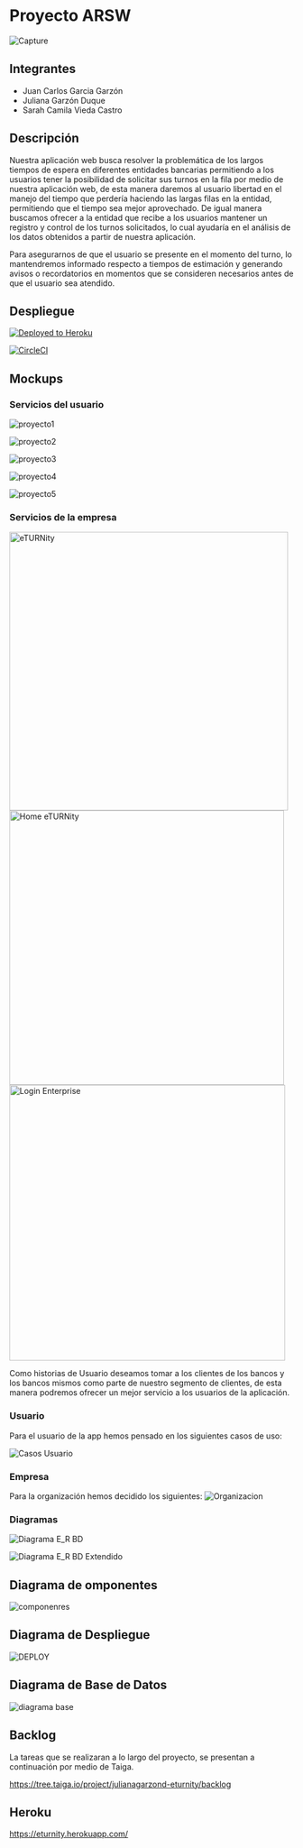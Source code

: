 

# Proyecto ARSW
![Capture](https://user-images.githubusercontent.com/43153078/74990273-dea84100-5410-11ea-9347-56698d71c23f.PNG)



## Integrantes
- Juan Carlos Garcia Garzón
- Juliana Garzón Duque
- Sarah Camila Vieda Castro

## Descripción 
Nuestra aplicación web busca resolver la problemática de los largos tiempos de espera en diferentes entidades bancarias permitiendo a los usuarios tener la posibilidad de solicitar sus turnos en la fila por medio de nuestra aplicación web, de esta manera daremos al usuario libertad en el manejo del tiempo que perdería haciendo las largas filas en la entidad, permitiendo que el tiempo sea mejor aprovechado. De igual manera buscamos ofrecer a la entidad que recibe a los usuarios mantener un registro y control de los turnos solicitados, lo cual ayudaría en el análisis de los datos obtenidos a partir de nuestra aplicación. 

Para asegurarnos de que el usuario se presente en el momento del turno, lo mantendremos informado respecto a tiempos de estimación y generando avisos o recordatorios en momentos que se consideren necesarios antes de que el usuario sea atendido. 

## Despliegue 
[![Deployed to Heroku](https://www.herokucdn.com/deploy/button.png)](https://eturnity.herokuapp.com)

[![CircleCI](https://circleci.com/gh/julianagarzond/AREP-LAB4.svg?style=svg)](https://circleci.com/gh/julianagarzond/AREP-LAB4)


## Mockups
### Servicios del usuario
  ![proyecto1](https://user-images.githubusercontent.com/43153078/74982676-941fc800-5402-11ea-9abf-a7f5234e221e.PNG)

  ![proyecto2](https://user-images.githubusercontent.com/43153078/74982680-94b85e80-5402-11ea-9854-3256d1ef98a1.PNG)

  ![proyecto3](https://user-images.githubusercontent.com/43153078/74982682-9550f500-5402-11ea-804f-94c400802730.PNG)

  ![proyecto4](https://user-images.githubusercontent.com/43153078/74982683-9550f500-5402-11ea-9b06-f15cb1361528.PNG)

  ![proyecto5](https://user-images.githubusercontent.com/43153078/74982684-9550f500-5402-11ea-81af-b8e9e4f0ee00.PNG)
### Servicios de la empresa
<img width="494" alt="eTURNity" src="https://user-images.githubusercontent.com/49318314/75055601-52932980-54a3-11ea-945d-b38910d55d6b.png">

<img width="487" alt="Home eTURNity" src="https://user-images.githubusercontent.com/49318314/75055603-532bc000-54a3-11ea-8e82-16ffb6e164f6.png">

<img width="489" alt="Login Enterprise" src="https://user-images.githubusercontent.com/49318314/75055605-545ced00-54a3-11ea-8a13-743e24248a5e.png">

Como historias de Usuario deseamos tomar a los clientes de los bancos y los bancos mismos como parte de nuestro segmento de clientes, de esta manera podremos ofrecer un mejor servicio a los usuarios de la aplicación.
### Usuario
Para el usuario de la app hemos pensado en los siguientes casos de uso:

![Casos Usuario](https://user-images.githubusercontent.com/49318314/75055597-5030cf80-54a3-11ea-81c0-0bc95fef9ca4.png)
### Empresa
Para la organización hemos decidido los siguientes:
![Organizacion](https://user-images.githubusercontent.com/49318314/75055607-54f58380-54a3-11ea-824c-4aa5e91e9a08.png)

### Diagramas

![Diagrama E_R BD](https://user-images.githubusercontent.com/49318314/76807151-62a3dd80-67b1-11ea-9ea8-23486034be56.png)

![Diagrama E_R BD Extendido](https://user-images.githubusercontent.com/49318314/75055599-5161fc80-54a3-11ea-9650-97bb46c032ae.png)

## Diagrama de omponentes

![componenres](https://user-images.githubusercontent.com/43153078/76469700-ca76b480-63bc-11ea-8040-163945065266.PNG) 

## Diagrama de Despliegue

![DEPLOY](https://user-images.githubusercontent.com/43153078/76471574-027ff680-63c1-11ea-8aa5-19beb2bdfa5e.PNG)

## Diagrama de Base de Datos 

![diagrama base](https://user-images.githubusercontent.com/48154086/76473923-fc414880-63c7-11ea-900a-1a176c462be5.PNG)


## Backlog

La tareas que se realizaran a lo largo del proyecto, se presentan a continuación por medio de Taiga. 

https://tree.taiga.io/project/julianagarzond-eturnity/backlog

## Heroku 

https://eturnity.herokuapp.com/

